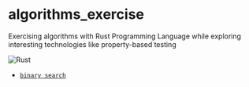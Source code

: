 # algorithms_exercise

Exercising algorithms with Rust Programming Language while exploring interesting technologies like property-based testing

![Rust](https://github.com/ciuncan/algorithms_exercise/workflows/Rust/badge.svg)

- [`binary search`](src/binary_search.rs)

